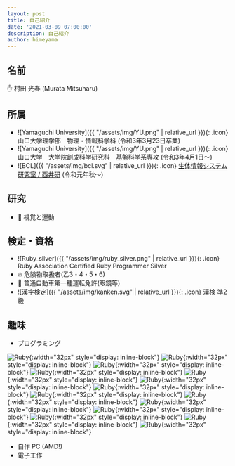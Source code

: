 ```yaml
---
layout: post
title: 自己紹介
date: '2021-03-09 07:00:00'
description: 自己紹介
author: himeyama
---
```


## 名前
✋ 村田 光春 (Murata Mitsuharu)
## 所属
- ![Yamaguchi University]({{ "/assets/img/YU.png" | relative_url }}){: .icon} 山口大学理学部　物理・情報科学科 (令和3年3月23日卒業)
- ![Yamaguchi University]({{ "/assets/img/YU.png" | relative_url }}){: .icon} 山口大学　大学院創成科学研究科　基盤科学系専攻 (令和3年4月1日～)
- ![BCL]({{ "/assets/img/bcl.svg" | relative_url }}){: .icon} [生体情報システム研究室 / 西井研](http://bcl.sci.yamaguchi-u.ac.jp/) (令和元年秋～)

## 研究
- 👀 視覚と運動

## 検定・資格
- ![Ruby_silver]({{ "/assets/img/ruby_silver.png" | relative_url }}){: .icon} Ruby Association Certified Ruby Programmer Silver  
- 🔥 危険物取扱者(乙3・4・5・6) 
- 🚗 普通自動車第一種運転免許(眼鏡等)
- ![漢字検定]({{ "/assets/img/kanken.svg" | relative_url }}){: .icon} 漢検 準2級

## 趣味
- プログラミング 

![Ruby](/assets/img/prog/ruby.png){:width="32px" style="display: inline-block"}
![Ruby](/assets/img/prog/javascript.png){:width="32px" style="display: inline-block"}
![Ruby](/assets/img/prog/bash.png){:width="32px" style="display: inline-block"}
![Ruby](/assets/img/prog/html.png){:width="32px" style="display: inline-block"}
![Ruby](/assets/img/prog/css.png){:width="32px" style="display: inline-block"}
![Ruby](/assets/img/prog/sass.png){:width="32px" style="display: inline-block"}
![Ruby](/assets/img/prog/c.png){:width="32px" style="display: inline-block"}
![Ruby](/assets/img/prog/cpp.png){:width="32px" style="display: inline-block"}
![Ruby](/assets/img/prog/python.png){:width="32px" style="display: inline-block"}
![Ruby](/assets/img/prog/csharp.png){:width="32px" style="display: inline-block"}
![Ruby](/assets/img/prog/unity.png){:width="32px" style="display: inline-block"}
![Ruby](/assets/img/prog/latex.png){:width="32px" style="display: inline-block"}
![Ruby](/assets/img/prog/matlab.png){:width="32px" style="display: inline-block"}
![Ruby](/assets/img/prog/dotnet.png){:width="32px" style="display: inline-block"}

- 自作 PC (AMD!)
- 電子工作

